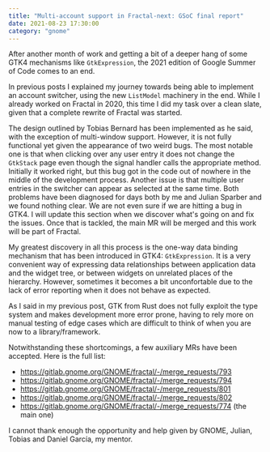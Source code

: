 ```yaml
---
title: "Multi-account support in Fractal-next: GSoC final report"
date: 2021-08-23 17:30:00
category: "gnome"
---
```

After another month of work and getting a bit of a deeper hang of some GTK4
mechanisms like `GtkExpression`, the 2021 edition of Google Summer of Code comes
to an end.

In previous posts I explained my journey towards being able to implement an
account switcher, using the new `ListModel` machinery in the end. While I
already worked on Fractal in 2020, this time I did my task over a clean slate,
given that a complete rewrite of Fractal was started.

The design outlined by Tobias Bernard has been implemented as he said, with the
exception of multi-window support. However, it is not fully functional yet given
the appearance of two weird bugs. The most notable one is that when clicking
over any user entry it does not change the `GtkStack` page even though the
signal handler calls the appropriate method. Initially it worked right, but this
bug got in the code out of nowhere in the middle of the development process.
Another issue is that multiple user entries in the switcher can appear as
selected at the same time. Both problems have been diagnosed for days both by me
and Julian Sparber and we found nothing clear. We are not even sure if we are
hitting a bug in GTK4. I will update this section when we discover what's going
on and fix the issues. Once that is tackled, the main MR will be merged and this
work will be part of Fractal.

My greatest discovery in all this process is the one-way data binding mechanism
that has been introduced in GTK4: `GtkExpression`. It is a very convenient way
of expressing data relationships between application data and the widget tree,
or between widgets on unrelated places of the hierarchy. However, sometimes it
becomes a bit unconfortable due to the lack of error reporting when it does not
behave as expected.

As I said in my previous post, GTK from Rust does not fully exploit the type
system and makes development more error prone, having to rely more on manual
testing of edge cases which are difficult to think of when you are now to a
library/framework.

Notwithstanding these shortcomings, a few auxiliary MRs have been accepted. Here
is the full list:

* <https://gitlab.gnome.org/GNOME/fractal/-/merge_requests/793>
* <https://gitlab.gnome.org/GNOME/fractal/-/merge_requests/794>
* <https://gitlab.gnome.org/GNOME/fractal/-/merge_requests/801>
* <https://gitlab.gnome.org/GNOME/fractal/-/merge_requests/802>
* <https://gitlab.gnome.org/GNOME/fractal/-/merge_requests/774> (the main one)

I cannot thank enough the opportunity and help given by GNOME, Julian, Tobias
and Daniel García, my mentor.
